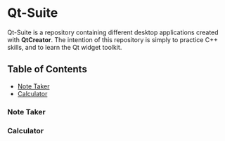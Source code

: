 # Qt-Suite 

Qt-Suite is a repository containing different desktop applications created with **QtCreator**. The intention of this repository is simply to practice C++ skills, and to learn the Qt widget toolkit.

## Table of Contents

- [Note Taker](#note-taker)
- [Calculator](#calculator)


### Note Taker


### Calculator
